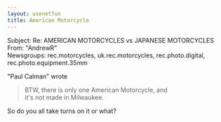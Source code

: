 ```yaml
---   
layout: usenetfun   
title: American Motorcycle   
---   
```

   
   
 Subject: Re: AMERICAN MOTORCYCLES vs JAPANESE MOTORCYCLES   
From: &quot;AndrewR&quot;   
Newsgroups: rec.motorcycles, uk.rec.motorcycles, rec.photo.digital,   
 rec.photo.equipment.35mm   
   
&quot;Paul Calman&quot; wrote   
>   
> BTW, there is only one American Motorcycle, and   
> it's not made in Milwaukee.   
>   
So do you all take turns on it or what?   
   
   
   
